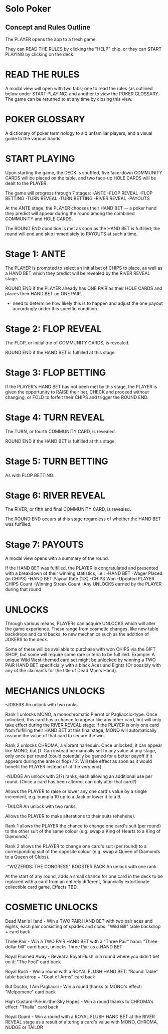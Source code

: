 # Solo Poker

## Concept and Rules Outline

The PLAYER opens the app to a fresh game.

They can READ THE RULES by clicking the "HELP" chip, or they can START PLAYING by clicking on the deck.

READ THE RULES
==============

A modal view will open with two tabs; one to read the rules (as outlined below under START PLAYING) and another to view the POKER GLOSSARY. The game can be returned to at any time by closing this view.

POKER GLOSSARY
==============
	
A dictionary of poker terminology to aid unfamiliar players, and a visual guide to the various hands.


START PLAYING
=============

Upon starting the game, the DECK is shuffled, five face-down COMMUNITY CARDS will be placed on the table, and two face-up HOLE CARDS will be dealt to the PLAYER.

The game will progress through 7 stages: 
-ANTE
-FLOP REVEAL
-FLOP BETTING
-TURN REVEAL
-TURN BETTING
-RIVER REVEAL
-PAYOUTS

At the ANTE stage, the PLAYER chooses their HAND BET -- a poker hand they predict will appear during the round among the combined COMMUNITY and HOLE CARDS.

The ROUND END condition is met as soon as the HAND BET is fulfilled; the round will end and skip immediately to PAYOUTS at such a time.

Stage 1: ANTE
=============

The PLAYER is prompted to select an initial bet of CHIPS to place, as well as a HAND BET which they predict will be revealed by the RIVER REVEAL stage.

ROUND END if the PLAYER already has ONE PAIR as their HOLE CARDS and places their HAND BET on ONE PAIR.
- need to determine how likely this is to happen and adjust the one payout accordingly under this specific condition


Stage 2: FLOP REVEAL
====================

The FLOP, or initial trio of COMMUNITY CARDS, is revealed.

ROUND END if the HAND BET is fulfilled at this stage.


Stage 3: FLOP BETTING
=====================

If the PLAYER's HAND BET has not been met by this stage, the PLAYER is given the opportunity to RAISE their bet, CHECK and proceed without changing, or FOLD to forfeit their CHIPS and trigger the ROUND END.


Stage 4: TURN REVEAL
====================

The TURN, or fourth COMMUNITY CARD, is revealed.

ROUND END if the HAND BET is fulfilled at this stage.


Stage 5: TURN BETTING
=====================

As with FLOP BETTING.


Stage 6: RIVER REVEAL
=====================

The RIVER, or fifth and final COMMUNITY CARD, is revealed.

The ROUND END occurs at this stage regardless of whether the HAND BET was fulfilled.

Stage 7: PAYOUTS
================

A modal view opens with a summary of the round.

If the HAND BET was fulfilled, the PLAYER is congratulated and presented with a breakdown of their winning statistics, i.e.:
-HAND BET
-Wager Placed (in CHIPS)
-HAND BET Payout Rate (1:X)
-CHIPS Won
-Updated PLAYER CHIPS Count
-Winning Streak Count
-Any UNLOCKS earned by the PLAYER during that round


UNLOCKS
=======

Through various means, PLAYERs can acquire UNLOCKS which will alter the game experience. These range from cosmetic changes, like new table backdrops and card backs, to new mechanics such as the addition of JOKERS to the deck.

Some of these will be available to purchase with won CHIPS via the GIFT SHOP, but some will require some rare criteria to be fulfilled. Example: A unique Wild West-themed card set might be unlocked by winning a TWO PAIR HAND BET specificially with a black Aces and Eights (Or possibly with any of the claimants for the title of Dead Man's Hand).

MECHANICS UNLOCKS
=================

-JOKERS
An unlock with two ranks.

Rank 1 unlocks MONO, a monochromatic Pierrot or Pagliaccio-type. Once unlocked, this card has a chance to appear like any other card, but will only take effect during the RIVER REVEAL stage: if the PLAYER is only one card from fulfilling their HAND BET at this final stage, MONO will automatically assume the value of that card to secure the win.

Rank 2 unlocks CHROMA, a vibrant harlequin. Once unlocked, it can appear like MONO, but [1. Can instead be manually set to any value at any stage, only once per round (could potentially be gamed for a better payoff if it appears during the ante or flop) / 2. Will take effect as soon as it would benefit the PLAYER instead of at the very end]


-NUDGE
An unlock with 3(?) ranks, each allowing an additional use per round. (Once a card has been altered, can only alter that card?)

Allows the PLAYER to raise or lower any one card's value by a single increment, e.g. bump a 10 up to a Jack or lower it to a 9.


-TAILOR
An unlock with two ranks.

Allows the PLAYER to make alterations to their suits (ehehehe).

Rank 1 allows the PLAYER the chance to change one card's suit (per round) to the other suit of the same colour (e.g. swap a King of Hearts to a King of Diamonds).

Rank 2 allows the PLAYER to change one card's suit (per round) to a corresponding suit of the opposite colour (e.g. swap a Queen of Diamonds to a Queen of Clubs).


-"WIZZERDS: THE CONGRESS" BOOSTER PACK
An unlock with one rank.

At the start of any round, adds a small chance for one card in the deck to be replaced with a card from an entirely different, financially extortionate collectible card game. Effects TBD.


COSMETIC UNLOCKS
================

Dead Man's Hand - Win a TWO PAIR HAND BET with two pair aces and eights, each pair consisting of spades and clubs: "Wild Bill" table backdrop + card back

Three Pair - Win a TWO PAIR HAND BET with a "Three Pair" hand: "Three dollar bill" card back, unlocks Three Pair as a HAND BET

Royal Flushed Away - Reveal a Royal Flush in a round where you didn't bet on it: "The Fool" card back

Royal Rush - Win a round with a ROYAL FLUSH HAND BET: "Round Table" table backdrop + "Coat of Arms" card back

But Doctor, I Am Pagliacci - Win a round thanks to MONO's effect: "Melpomene" card back

High Custard-Pie-in-the-Sky Hopes - Win a round thanks to CHROMA's effect: "Thalia" card back

Royal Guard - Win a round with a ROYAL FLUSH HAND BET at the RIVER REVEAL stage as a result of altering a card's value with MONO, CHROMA, NUDGE or TAILOR